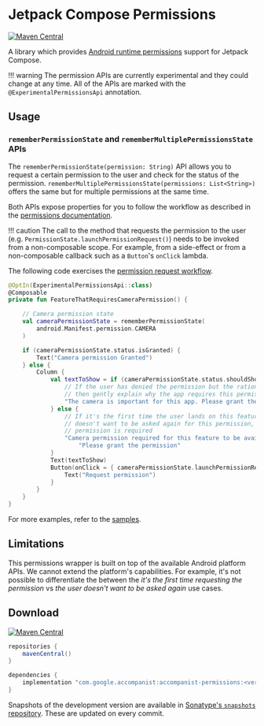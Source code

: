 # Jetpack Compose Permissions

[![Maven Central](https://img.shields.io/maven-central/v/com.google.accompanist/accompanist-permissions)](https://search.maven.org/search?q=g:com.google.accompanist)

A library which provides [Android runtime permissions](https://developer.android.com/guide/topics/permissions/overview) support for Jetpack Compose.

!!! warning
    The permission APIs are currently experimental and they could change at any time.
    All of the APIs are marked with the `@ExperimentalPermissionsApi` annotation.

## Usage

### `rememberPermissionState` and `rememberMultiplePermissionsState` APIs

The `rememberPermissionState(permission: String)` API allows you to request a certain permission
to the user and check for the status of the permission.
`rememberMultiplePermissionsState(permissions: List<String>)` offers the same but for multiple
permissions at the same time.

Both APIs expose properties for you to follow the workflow as described in the
[permissions documentation](https://developer.android.com/training/permissions/requesting#workflow_for_requesting_permissions).

!!! caution
    The call to the method that requests the permission to the user (e.g. `PermissionState.launchPermissionRequest()`)
    needs to be invoked from a non-composable scope. For example, from a side-effect or from a
    non-composable callback such as a `Button`'s `onClick` lambda.

The following code exercises the [permission request workflow](https://developer.android.com/training/permissions/requesting#workflow_for_requesting_permissions).

```kotlin
@OptIn(ExperimentalPermissionsApi::class)
@Composable
private fun FeatureThatRequiresCameraPermission() {

    // Camera permission state
    val cameraPermissionState = rememberPermissionState(
        android.Manifest.permission.CAMERA
    )

    if (cameraPermissionState.status.isGranted) {
        Text("Camera permission Granted")
    } else {
        Column {
            val textToShow = if (cameraPermissionState.status.shouldShowRationale) {
                // If the user has denied the permission but the rationale can be shown,
                // then gently explain why the app requires this permission
                "The camera is important for this app. Please grant the permission."
            } else {
                // If it's the first time the user lands on this feature, or the user
                // doesn't want to be asked again for this permission, explain that the
                // permission is required
                "Camera permission required for this feature to be available. " +
                    "Please grant the permission"
            }
            Text(textToShow)
            Button(onClick = { cameraPermissionState.launchPermissionRequest() }) {
                Text("Request permission")
            }
        }
    }
}
```

For more examples, refer to the [samples](https://github.com/google/accompanist/tree/main/sample/src/main/java/com/google/accompanist/sample/permissions).

## Limitations

This permissions wrapper is built on top of the available Android platform APIs. We cannot extend
the platform's capabilities. For example, it's not possible to differentiate the between the
_it's the first time requesting the permission_ vs _the user doesn't want to be asked again_
use cases.

## Download

[![Maven Central](https://img.shields.io/maven-central/v/com.google.accompanist/accompanist-permissions)](https://search.maven.org/search?q=g:com.google.accompanist)

```groovy
repositories {
    mavenCentral()
}

dependencies {
    implementation "com.google.accompanist:accompanist-permissions:<version>"
}
```

Snapshots of the development version are available in [Sonatype's `snapshots` repository][snap]. These are updated on every commit.

[compose]: https://developer.android.com/jetpack/compose
[snap]: https://oss.sonatype.org/content/repositories/snapshots/com/google/accompanist/accompanist-permissions/
